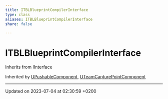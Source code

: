 ```yaml
---
title: ITBLBlueprintCompilerInterface
type: class
aliases: ITBLBlueprintCompilerInterface
share: false

---
```


# ITBLBlueprintCompilerInterface





Inherits from IInterface

Inherited by [UPushableComponent](/docs/SDK/Source/Classes/classUPushableComponent.md), [UTeamCapturePointComponent](/docs/SDK/Source/Classes/classUTeamCapturePointComponent.md)

-------------------------------

Updated on 2023-07-04 at 02:30:59 +0200